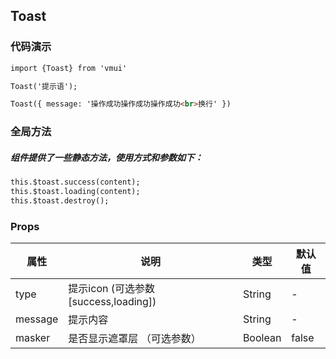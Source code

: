 ## Toast

### 代码演示

```html
import {Toast} from 'vmui'  

Toast('提示语');

Toast({ message: '操作成功操作成功操作成功<br>换行' })
```  

### 全局方法
##### 组件提供了一些静态方法，使用方式和参数如下：

```html
this.$toast.success(content);  
this.$toast.loading(content);  
this.$toast.destroy();
```  

### Props
属性 | 说明 | 类型 | 默认值
-----|-----|-------|------
type | 提示icon (可选参数[success,loading]) | String | -
message | 提示内容 | String | -
masker | 是否显示遮罩层 （可选参数） | Boolean | false
